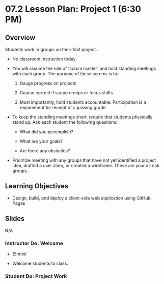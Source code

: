 # 07.2 Lesson Plan: Project 1 (6:30 PM)

## Overview

Students work in groups on their first project.

- No classroom instruction today.

- You will assume the role of 'scrum master' and hold standing meetings with each group. The purpose of these scrums is to:

  1. Gauge progress on projects

  2. Course correct if scope creeps or focus shifts

  3. Most importantly, hold students accountable. Participation is a requirement for receipt of a passing grade.

- To keep the standing meetings short, require that students physically stand up. Ask each student the following questions:

  - What did you accomplish?

  - What are your goals?

  - Are there any obstacles?

- Prioritize meeting with any groups that have not yet identified a project idea, drafted a user story, or created a wireframe. These are your at-risk groups.

## Learning Objectives

- Design, build, and deploy a client-side web application using GitHub Pages

## Slides

N/A

### Instructor Do: Welcome

 - (5 min)

* Welcome students to class.

### Student Do: Project Work
